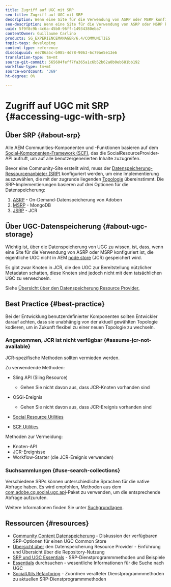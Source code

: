 ```yaml
---
title: Zugriff auf UGC mit SRP
seo-title: Zugriff auf UGC mit SRP
description: Wenn eine Site für die Verwendung von ASRP oder MSRP konfiguriert ist, wird die tatsächliche UGC nicht im AEM Node Store (JCR) gespeichert
seo-description: Wenn eine Site für die Verwendung von ASRP oder MSRP konfiguriert ist, wird die tatsächliche UGC nicht im AEM Node Store (JCR) gespeichert
uuid: 5f9f8c9b-4c6a-45b0-96ff-14934380eba7
contentOwner: Guillaume Carlino
products: SG_EXPERIENCEMANAGER/6.4/COMMUNITIES
topic-tags: developing
content-type: reference
discoiquuid: ee786a5c-b985-4d78-9063-6c79ae5e13e6
translation-type: tm+mt
source-git-commit: 565604feff7fa365a1c6b52b62a0b0eb681bb192
workflow-type: tm+mt
source-wordcount: '369'
ht-degree: 0%

---
```



# Zugriff auf UGC mit SRP {#accessing-ugc-with-srp}

## Über SRP {#about-srp}

Alle AEM Communities-Komponenten und -Funktionen basieren auf dem [Social-Komponenten-Framework (SCF)](scf.md), das die SocialResourceProvider-API aufruft, um auf alle benutzergenerierten Inhalte zuzugreifen.

Bevor eine Community-Site erstellt wird, muss der [Datenspeicherung-Ressourcenanbieter (SRP)](working-with-srp.md) konfiguriert werden, um eine Implementierung auszuwählen, die mit der zugrunde liegenden [Topologie](topologies.md) übereinstimmt. Die SRP-Implementierungen basieren auf drei Optionen für die Datenspeicherung:

1. [ASRP](asrp.md)  - On-Demand-Datenspeicherung von Adoben
2. [MSRP](msrp.md) - MongoDB
3. [JSRP](jsrp.md)  - JCR

## Über UGC-Datenspeicherung {#about-ugc-storage}

Wichtig ist, über die Datenspeicherung von UGC zu wissen, ist, dass, wenn eine Site für die Verwendung von ASRP oder MSRP konfiguriert ist, die eigentliche UGC nicht in AEM [node store](../../help/sites-deploying/data-store-config.md) (JCR) gespeichert wird.

Es gibt zwar Knoten in JCR, die den UGC zur Bereitstellung nützlicher Metadaten schatten, diese Knoten sind jedoch nicht mit dem tatsächlichen UGC zu verwechseln.

Siehe [Übersicht über den Datenspeicherung Resource Provider.](srp.md)

## Best Practice {#best-practice}

Bei der Entwicklung benutzerdefinierter Komponenten sollten Entwickler darauf achten, dass sie unabhängig von der aktuell gewählten Topologie kodieren, um in Zukunft flexibel zu einer neuen Topologie zu wechseln.

### Angenommen, JCR ist nicht verfügbar {#assume-jcr-not-available}

JCR-spezifische Methoden sollten vermieden werden.

Zu verwendende Methoden:

* Sling API (Sling Resource)
   * Gehen Sie nicht davon aus, dass JCR-Knoten vorhanden sind

* OSGi-Ereignis
   * Gehen Sie nicht davon aus, dass JCR-Ereignis vorhanden sind

* [Social Resource Utilities](socialutils.md#socialresourceutilities-package)
* [SCF Utilities](socialutils.md#scfutilities-package)

Methoden zur Vermeidung:

* Knoten-API
* JCR-Ereignisse
* Workflow-Starter (die JCR-Ereignis verwenden)

### Suchsammlungen {#use-search-collections}

Verschiedene SRPs können unterschiedliche Sprachen für die native Abfrage haben. Es wird empfohlen, Methoden aus dem [com.adobe.cq.social.ugc.api](https://helpx.adobe.com/experience-manager/6-4/sites/developing/using/reference-materials/javadoc/com/adobe/cq/social/ugc/api/package-summary.html)-Paket zu verwenden, um die entsprechende Abfrage aufzurufen.

Weitere Informationen finden Sie unter [Suchgrundlagen](search-implementation.md).

## Ressourcen {#resources}

* [Community Content Datenspeicherung](working-with-srp.md)  - Diskussion der verfügbaren SRP-Optionen für einen UGC Common Store
* [Übersicht über](srp.md)  den Datenspeicherung Resource Provider - Einführung und Übersicht über die Repository-Nutzung
* [SRP und UGC Essentials](srp-and-ugc.md)  - SRP-Dienstprogrammmethoden und Beispiele
* [Essentials](search-implementation.md)  durchsuchen - wesentliche Informationen für die Suche nach UGC
* [SocialUtils Refactoring](socialutils.md)  - Zuordnen veralteter Dienstprogrammmethoden zu aktuellen SRP-Dienstprogrammmethoden
